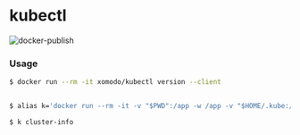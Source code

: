 # kubectl

![docker-publish](https://github.com/atrakic/kubectl/workflows/docker-publish/badge.svg)

### Usage

```sh
$ docker run --rm -it xomodo/kubectl version --client


$ alias k='docker run --rm -it -v "$PWD":/app -w /app -v "$HOME/.kube:/root/.kube/:ro" --network host xomodo/kubectl:latest'

$ k cluster-info

```
